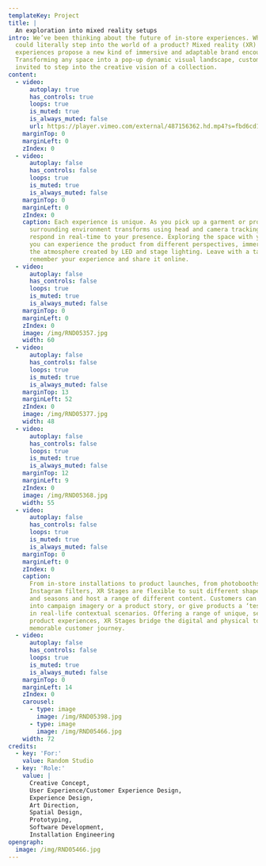 ```yaml
---
templateKey: Project
title: |
  An exploration into mixed reality setups
intro: We’ve been thinking about the future of in-store experiences. What if you
  could literally step into the world of a product? Mixed reality (XR)
  experiences propose a new kind of immersive and adaptable brand encounter.
  Transforming any space into a pop-up dynamic visual landscape, customers are
  invited to step into the creative vision of a collection.
content:
  - video:
      autoplay: true
      has_controls: true
      loops: true
      is_muted: true
      is_always_muted: false
      url: https://player.vimeo.com/external/487156362.hd.mp4?s=fbd6cd1e6d91af3267cd7972bf43ba975c41b808&profile_id=175
    marginTop: 0
    marginLeft: 0
    zIndex: 0
  - video:
      autoplay: false
      has_controls: false
      loops: true
      is_muted: true
      is_always_muted: false
    marginTop: 0
    marginLeft: 0
    zIndex: 0
    caption: Each experience is unique. As you pick up a garment or product, the
      surrounding environment transforms using head and camera tracking to
      respond in real-time to your presence. Exploring the space with your body,
      you can experience the product from different perspectives, immersed in
      the atmosphere created by LED and stage lighting. Leave with a takeaway to
      remember your experience and share it online.
  - video:
      autoplay: false
      has_controls: false
      loops: true
      is_muted: true
      is_always_muted: false
    marginTop: 0
    marginLeft: 0
    zIndex: 0
    image: /img/RND05357.jpg
    width: 60
  - video:
      autoplay: false
      has_controls: false
      loops: true
      is_muted: true
      is_always_muted: false
    marginTop: 13
    marginLeft: 52
    zIndex: 0
    image: /img/RND05377.jpg
    width: 48
  - video:
      autoplay: false
      has_controls: false
      loops: true
      is_muted: true
      is_always_muted: false
    marginTop: 12
    marginLeft: 9
    zIndex: 0
    image: /img/RND05368.jpg
    width: 55
  - video:
      autoplay: false
      has_controls: false
      loops: true
      is_muted: true
      is_always_muted: false
    marginTop: 0
    marginLeft: 0
    zIndex: 0
    caption:
      From in-store installations to product launches, from photobooths to
      Instagram filters, XR Stages are flexible to suit different shapes, scales
      and seasons and host a range of different content. Customers can enter
      into campaign imagery or a product story, or give products a ‘test-drive
      in real-life contextual scenarios. Offering a range of unique, sensorial
      product experiences, XR Stages bridge the digital and physical to create a
      memorable customer journey.
  - video:
      autoplay: false
      has_controls: false
      loops: true
      is_muted: true
      is_always_muted: false
    marginTop: 0
    marginLeft: 14
    zIndex: 0
    carousel:
      - type: image
        image: /img/RND05398.jpg
      - type: image
        image: /img/RND05466.jpg
    width: 72
credits:
  - key: 'For:'
    value: Random Studio
  - key: 'Role:'
    value: |
      Creative Concept,
      User Experience/Customer Experience Design,
      Experience Design,
      Art Direction,
      Spatial Design,
      Prototyping,
      Software Development,
      Installation Engineering
opengraph:
  image: /img/RND05466.jpg
---
```

